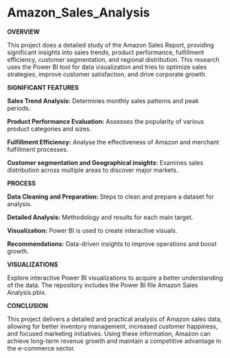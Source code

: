 # Amazon_Sales_Analysis


**OVERVIEW**
 
This project does a detailed study of the Amazon Sales Report, providing significant insights into sales trends, product performance, fulfillment efficiency, customer segmentation, and regional distribution. This research uses the Power BI tool for data visualization and tries to optimize sales strategies, improve customer satisfaction, and drive corporate growth.


**SIGNIFICANT FEATURES**

**Sales Trend Analysis:** Determines monthly sales patterns and peak periods.

**Product Performance Evaluation:** Assesses the popularity of various product categories and sizes.

**Fulfillment Efficiency:** Analyse the effectiveness of Amazon and merchant fulfillment processes.

**Customer segmentation and Geographical insights:** Examines sales distribution across multiple areas to discover major markets.


**PROCESS**

**Data Cleaning and Preparation:** Steps to clean and prepare a dataset for analysis.

**Detailed Analysis:** Methodology and results for each main target.

**Visualization:** Power BI is used to create interactive visuals.

**Recommendations:** Data-driven insights to improve operations and boost growth.


**VISUALIZATIONS**

Explore interactive Power BI visualizations to acquire a better understanding of the data. The repository includes the Power BI file Amazon Sales Analysis.pbix.


**CONCLUSION**

This project delivers a detailed and practical analysis of Amazon sales data, allowing for better inventory management, increased customer happiness, and focused marketing initiatives. Using these information, Amazon can achieve long-term revenue growth and maintain a competitive advantage in the e-commerce sector.










